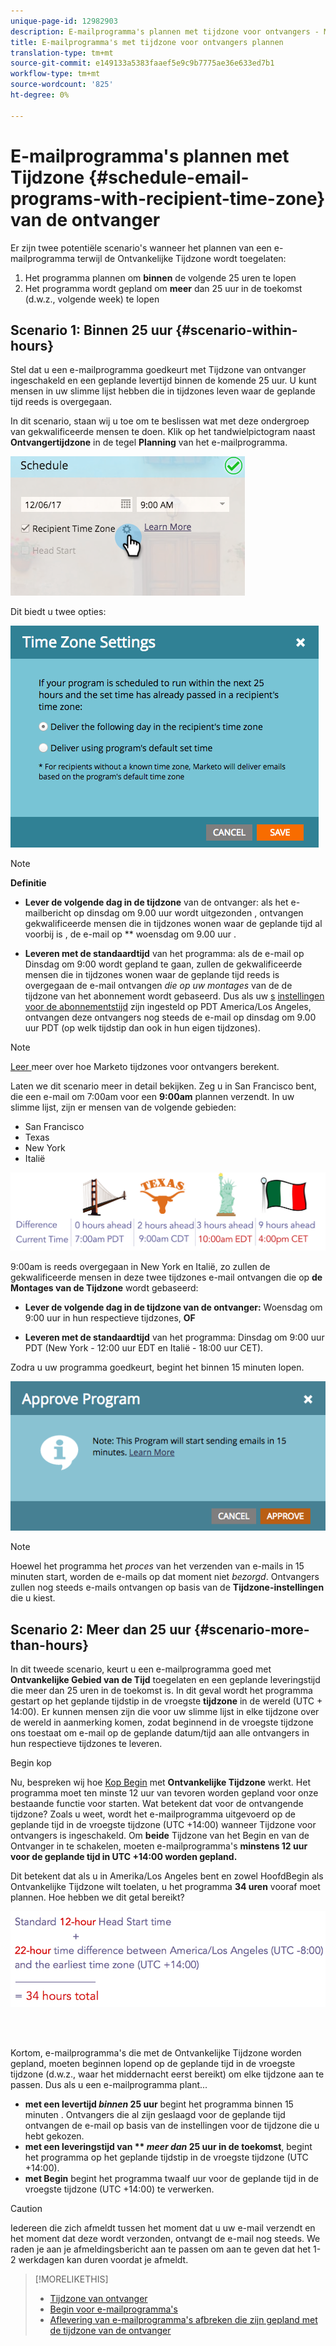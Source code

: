 ```yaml
---
unique-page-id: 12982903
description: E-mailprogramma's plannen met tijdzone voor ontvangers - Marketo Docs - Productdocumentatie
title: E-mailprogramma's met tijdzone voor ontvangers plannen
translation-type: tm+mt
source-git-commit: e149133a5383faaef5e9c9b7775ae36e633ed7b1
workflow-type: tm+mt
source-wordcount: '825'
ht-degree: 0%

---
```



# E-mailprogramma&#39;s plannen met Tijdzone {#schedule-email-programs-with-recipient-time-zone} van de ontvanger

Er zijn twee potentiële scenario&#39;s wanneer het plannen van een e-mailprogramma terwijl de Ontvankelijke Tijdzone wordt toegelaten:

1. Het programma plannen om **binnen** de volgende 25 uren te lopen
1. Het programma wordt gepland om **meer** dan 25 uur in de toekomst (d.w.z., volgende week) te lopen

## Scenario 1: Binnen 25 uur {#scenario-within-hours}

Stel dat u een e-mailprogramma goedkeurt met Tijdzone van ontvanger ingeschakeld en een geplande levertijd binnen de komende 25 uur. U kunt mensen in uw slimme lijst hebben die in tijdzones leven waar de geplande tijd reeds is overgegaan.

In dit scenario, staan wij u toe om te beslissen wat met deze ondergroep van gekwalificeerde mensen te doen. Klik op het tandwielpictogram naast **Ontvangertijdzone** in de tegel **Planning** van het e-mailprogramma.

![](assets/image2017-12-5-10-3a46-3a42.png)

Dit biedt u twee opties:

![](assets/image2017-12-5-10-3a31-3a28.png)

>[!NOTE]
>
>**Definitie**
>
>* **Lever de volgende dag in de tijdzone** van de ontvanger: als het e-mailbericht op dinsdag om 9.00 uur wordt uitgezonden , ontvangen gekwalificeerde mensen die in tijdzones wonen waar de geplande tijd al voorbij is , de e-mail op  ** woensdag om 9.00 uur .
   >
   >
* **Leveren met de standaardtijd** van het programma: als de e-mail op Dinsdag om 9:00 wordt gepland te gaan, zullen de gekwalificeerde mensen die in tijdzones wonen waar de geplande tijd reeds is overgegaan de e-mail ontvangen  *die op uw montages* van de de tijdzone van het abonnement wordt gebaseerd. Dus als uw [s](../../../../../product-docs/administration/settings/select-your-language-locale-and-time-zone.md) [instellingen voor de abonnementstijd](../../../../../product-docs/administration/settings/set-default-location-settings-for-a-subscription.md) zijn ingesteld op PDT America/Los Angeles, ontvangen deze ontvangers nog steeds de e-mail op dinsdag om 9.00 uur PDT (op welk tijdstip dan ook in hun eigen tijdzones).

>



>[!NOTE]
>
>[Leer ](https://docs.marketo.com/display/DOCS/Understanding+Recipient+Time+Zone#UnderstandingRecipientTimeZone-CalculatingTimeZone) meer over hoe Marketo tijdzones voor ontvangers berekent.

Laten we dit scenario meer in detail bekijken. Zeg u in San Francisco bent, die een e-mail om 7:00am voor een **9:00am** plannen verzendt. In uw slimme lijst, zijn er mensen van de volgende gebieden:

* San Francisco
* Texas
* New York
* Italië

![](assets/image2017-12-6-10-3a52-3a41.png)

9:00am is reeds overgegaan in New York en Italië, zo zullen de gekwalificeerde mensen in deze twee tijdzones e-mail ontvangen die op **de Montages van de Tijdzone** wordt gebaseerd:

* **Lever de volgende dag in de tijdzone van de ontvanger:** Woensdag om 9:00 uur in hun respectieve tijdzones,  **OF**

* **Leveren met de standaardtijd** van het programma: Dinsdag om 9:00 uur PDT (New York - 12:00 uur EDT en Italië - 18:00 uur CET).

Zodra u uw programma goedkeurt, begint het binnen 15 minuten lopen.

![](assets/screen-shot-2017-12-09-at-3.34.14-pm.png)

>[!NOTE]
>
>Hoewel het programma het *proces* van het verzenden van e-mails in 15 minuten start, worden de e-mails op dat moment niet *bezorgd*. Ontvangers zullen nog steeds e-mails ontvangen op basis van de **Tijdzone-instellingen** die u kiest.

## Scenario 2: Meer dan 25 uur {#scenario-more-than-hours}

In dit tweede scenario, keurt u een e-mailprogramma goed met **Ontvankelijke Gebied van de Tijd** toegelaten en een geplande leveringstijd die meer dan 25 uren in de toekomst is. In dit geval wordt het programma gestart op het geplande tijdstip in de vroegste **tijdzone** in de wereld (UTC + 14:00). Er kunnen mensen zijn die voor uw slimme lijst in elke tijdzone over de wereld in aanmerking komen, zodat beginnend in de vroegste tijdzone ons toestaat om e-mail op de geplande datum/tijd aan alle ontvangers in hun respectieve tijdzones te leveren.

Begin kop

Nu, bespreken wij hoe [Kop Begin](../../../../../product-docs/email-marketing/email-programs/email-program-actions/head-start-for-email-programs.md) met **Ontvankelijke Tijdzone** werkt. Het programma moet ten minste 12 uur van tevoren worden gepland voor onze bestaande functie voor starten. Wat betekent dat voor de ontvangende tijdzone? Zoals u weet, wordt het e-mailprogramma uitgevoerd op de geplande tijd in de vroegste tijdzone (UTC +14:00) wanneer Tijdzone voor ontvangers is ingeschakeld. Om **beide** Tijdzone van het Begin en van de Ontvanger in te schakelen, moeten e-mailprogramma&#39;s **minstens 12 uur voor de geplande tijd in UTC +14:00 worden gepland.**

Dit betekent dat als u in Amerika/Los Angeles bent en zowel HoofdBegin als Ontvankelijke Tijdzone wilt toelaten, u het programma **34 uren** vooraf moet plannen. Hoe hebben we dit getal bereikt?

![](assets/image2017-12-5-13-3a11-3a38.png)

<br> 

Kortom, e-mailprogramma&#39;s die met de Ontvankelijke Tijdzone worden gepland, moeten beginnen lopend op de geplande tijd in de vroegste tijdzone (d.w.z., waar het middernacht eerst bereikt) om elke tijdzone aan te passen. Dus als u een e-mailprogramma plant...

* **met een levertijd  *binnen*  25 uur** begint het programma binnen 15 minuten . Ontvangers die al zijn geslaagd voor de geplande tijd ontvangen de e-mail op basis van de instellingen voor de tijdzone die u hebt gekozen.
* **met een leveringstijd van  ** *meer dan*  25 uur in de toekomst**, begint het programma op het geplande tijdstip in de vroegste tijdzone (UTC +14:00).
* **met Begin** begint het programma twaalf uur voor de geplande tijd in de vroegste tijdzone (UTC +14:00) te verwerken.

>[!CAUTION]
>
>Iedereen die zich afmeldt tussen het moment dat u uw e-mail verzendt en het moment dat deze wordt verzonden, ontvangt de e-mail nog steeds. We raden je aan je afmeldingsbericht aan te passen om aan te geven dat het 1-2 werkdagen kan duren voordat je afmeldt.

>[!MORELIKETHIS]
>
>* [Tijdzone van ontvanger](understanding-recipient-time-zone.md)
>* [Begin voor e-mailprogramma&#39;s](../../../../../product-docs/email-marketing/email-programs/email-program-actions/head-start-for-email-programs.md)
>* [Aflevering van e-mailprogramma&#39;s afbreken die zijn gepland met de tijdzone van de ontvanger](abort-delivery-of-email-programs-scheduled-with-recipient-time-zone.md)

>



